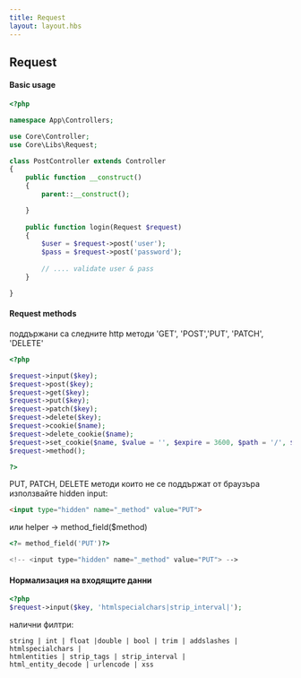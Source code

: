 ```yaml
---
title: Request
layout: layout.hbs
---
```

Request
-----
#### Basic usage

```php
<?php

namespace App\Controllers;

use Core\Controller;
use Core\Libs\Request;

class PostController extends Controller
{
    public function __construct()
    {
        parent::__construct();

    }
    
    public function login(Request $request)
    {
        $user = $request->post('user');
        $pass = $request->post('password');
        
        // .... validate user & pass
    }

}
```
#### Request methods  

поддържани са следните http методи 'GET', 'POST','PUT', 'PATCH', 'DELETE'  

```php
<?php

$request->input($key);
$request->post($key);
$request->get($key);
$request->put($key);
$request->patch($key);
$request->delete($key);
$request->cookie($name);
$request->delete_cookie($name);
$request->set_cookie($name, $value = '', $expire = 3600, $path = '/', $domain = '', $secure = false, $httponly = true);
$request->method();

?>
```

PUT, PATCH, DELETE методи които не се поддържат от браузъра  използвайте hidden input:

 ```html
<input type="hidden" name="_method" value="PUT"> 
 ```
 
или helper -> method_field($method)  

```php
<?= method_field('PUT')?>

<!-- <input type="hidden" name="_method" value="PUT"> -->
```

#### Нормализация на входящите данни

```php
<?php
$request->input($key, 'htmlspecialchars|strip_interval|');
```
налични филтри:

```Textfile
string | int | float |double | bool | trim | addslashes | htmlspecialchars |
htmlentities | strip_tags | strip_interval |
html_entity_decode | urlencode | xss
```